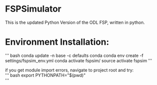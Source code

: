 # FSPSimulator
This is the updated Python Version of the ODL FSP, written in python.

# Environment Installation:

''' bash
conda update -n base -c defaults conda
conda env create -f settings/fspsim_env.yml
conda activate fspsim/ source activate fspsim
'''

if you get module import errors, navigate to project root and try:  
''' bash
export PYTHONPATH="$(pwd)"    
'''